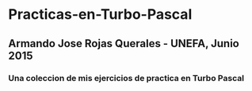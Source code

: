 # Practicas-en-Turbo-Pascal
## Armando Jose Rojas Querales - UNEFA, Junio 2015 
### Una coleccion de mis ejercicios de practica en Turbo Pascal

